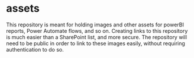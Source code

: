 # assets

This repository is meant for holding images and other assets for powerBI reports, Power Automate flows, and so on.
Creating links to this repository is much easier than a SharePoint list, and more secure.
The repository will need to be public in order to link to these images easily, without requiring authentication to do so.
